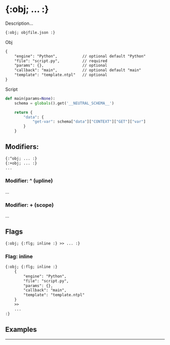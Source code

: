 {:obj; ... :}
=============

Description...

```html
{:obj; objfile.json :}
```

Obj

```html
{
    "engine": "Python",           // optional default "Python"
    "file": "script.py",          // required
    "params": {},                 // optional
    "callback": "main",           // optional default "main"
    "template": "template.ntpl"   // optional
}
```

Script

```Python
def main(params=None):
    schema = globals().get('__NEUTRAL_SCHEMA__')

    return {
        "data": {
            "get-var": schema["data"]["CONTEXT"]["GET"]["var"]
        }
    }
```

Modifiers:
----------

```html
{:^obj; ... :}
{:+obj; ... :}
...
```
### Modifier: ^ (upline)

...

### Modifier: + (scope)

...

Flags
-----

```html
{:obj; {:flg; inline :} >> ... :}
```

### Flag: inline

```html
{:obj; {:flg; inline :}
    {
        "engine": "Python",
        "file": "script.py",
        "params": {},
        "callback": "main",
        "template": "template.ntpl"
    }
    >>
    ...
:}
```

Examples
--------



---
